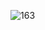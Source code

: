 ![163](https://user-images.githubusercontent.com/67922506/188880840-aa841047-53ca-42fa-9557-c07f944d6f98.png)
